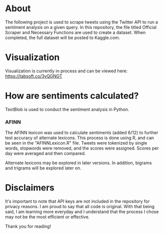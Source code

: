 # About
The following project is used to scrape tweets using the Twitter API to run a sentiment analysis on a given query. 
In this repository, the file titled Official Scraper and Necessary Functions are used to create a dataset. When 
completed, the full dataset will be posted to Kaggle.com.

# Visualization
Visualization is currently in process and can be viewed here:
https://tabsoft.co/3yQGNGT

# How are sentiments calculated?
TextBlob is used to conduct the sentiment analysis in Python.

### AFINN 
The AFINN lexicon was used to calculate sentiments (added 6/12) to further test accuracy of alternate lexicons.
This process is done using R, and can be seen in the "AFINNLexicon.R" file. Tweets were tokenized by single words, stopwords were removed, and the scores were assigned.
Scores per day were averaged and then compared. 

Alternate lexicons may be explored in later versions. In addition, bigrams and trigrams will be explored later on.

# Disclaimers
It's important to note that API keys are not included in the repository for privacy reasons.
I am proud to say that all code is original. With that being said, I am learning more everyday and I understand that the process I chose may not be the most efficient or effective.

Thank you for reading!
